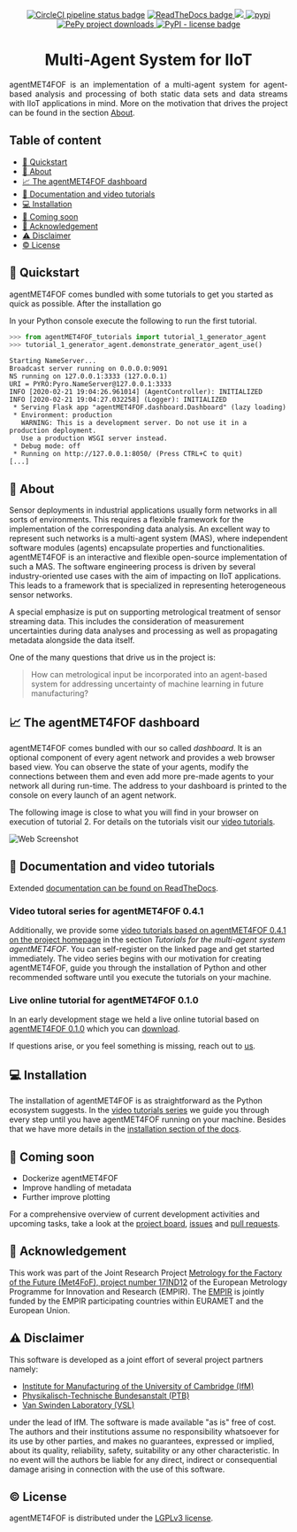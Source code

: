 <p style="text-align:center">
  <!-- CircleCI Tests -->
  <a href="https://circleci.com/gh/Met4FoF/agentMET4FOF"><img alt="CircleCI pipeline status badge" src="https://circleci.com/gh/Met4FoF/agentMET4FOF.svg?style=shield"></a>
  <!-- ReadTheDocs Documentation -->
  <a href="https://riverml.xyz">
    <img src="https://readthedocs.org/projects/agentmet4fof/badge/?version=latest" alt="ReadTheDocs badge">
  </a>
  <!-- CodeCov(erage) -->
  <a href="https://codecov.io/gh/Met4FoF/agentMET4FOF">
    <img src="https://codecov.io/gh/Met4FoF/agentMET4FOF/branch/master/graph/badge.svg?token=ofAPdSudLy"/>
  </a>
  <!-- PyPI Version -->
  <a href="https://pypi.org/project/agentmet4fof">
    <img src="https://img.shields.io/pypi/v/agentmet4fof.svg?label=release&color=blue&style=flat-square" alt="pypi">
  </a>
  <!-- PePy Downloads -->
  <a href="https://pepy.tech/project/agentMET4FOF">
    <img src="https://img.shields.io/badge/dynamic/json?style=flat-square&maxAge=86400&label=downloads&query=%24.total_downloads&url=https%3A%2F%2Fapi.pepy.tech%2Fapi%2Fprojects%2FagentMET4FOF" alt="PePy project downloads">
  </a>
  <!-- PyPI License -->
  <a href="https://www.gnu.org/licenses/lgpl-3.0.en.html">
    <img alt="PyPI - license badge" src="https://img.shields.io/pypi/l/agentMET4FOF?color=bright">
  </a>
</p>

<h1 style="text-align:center">Multi-Agent System for IIoT</h1>

<p style="text-align:justify">
agentMET4FOF is an implementation of a multi-agent system for agent-based 
analysis and processing of both static data sets and data streams with IIoT 
applications in mind. More on the motivation that drives the project can be found
in the section <a href="#-about">About</a>.
</p>

## Table of content

- [💫 Quickstart](#-quickstart)
- [💬 About](#-about)
- [📈 The agentMET4FOF dashboard](#-the-agentmet4fof-dashboard)
- [📖 Documentation and video tutorials](#-documentation-and-video-tutorials)
- [💻 Installation](#-installation)
- [💨 Coming soon](#-coming-soon)
- [💎 Acknowledgement](#-acknowledgement)
- [⚠ Disclaimer](#-disclaimer)
- [©️ License](#-license)

## 💫 Quickstart

agentMET4FOF comes bundled with some tutorials to get you started as quick as
possible. After the installation go

In your Python console execute the following to run the first tutorial.

```python
>>> from agentMET4FOF_tutorials import tutorial_1_generator_agent
>>> tutorial_1_generator_agent.demonstrate_generator_agent_use()
```

```shell
Starting NameServer...
Broadcast server running on 0.0.0.0:9091
NS running on 127.0.0.1:3333 (127.0.0.1)
URI = PYRO:Pyro.NameServer@127.0.0.1:3333
INFO [2020-02-21 19:04:26.961014] (AgentController): INITIALIZED
INFO [2020-02-21 19:04:27.032258] (Logger): INITIALIZED
 * Serving Flask app "agentMET4FOF.dashboard.Dashboard" (lazy loading)
 * Environment: production
   WARNING: This is a development server. Do not use it in a production deployment.
   Use a production WSGI server instead.
 * Debug mode: off
 * Running on http://127.0.0.1:8050/ (Press CTRL+C to quit)
[...]
```

## 💬 About

Sensor deployments in industrial applications usually form networks in all sorts of environments. This requires a flexible framework for the implementation of the corresponding data analysis. An excellent way to represent such networks is a multi-agent system (MAS), where independent software modules (agents) encapsulate properties and functionalities. agentMET4FOF is an interactive and flexible open-source implementation of such a MAS. The software engineering process is driven by several industry-oriented use cases with the aim of impacting on IIoT applications. This leads to a framework that is specialized in representing heterogeneous sensor networks.

A special emphasize is put on supporting metrological treatment of sensor streaming data. This includes the consideration of measurement uncertainties during data analyses and processing as well as propagating metadata alongside the data itself. 

One of the many questions that drive us in the project is:

> How can metrological input be incorporated into an agent-based system for addressing uncertainty of machine learning in future manufacturing?

## 📈 The agentMET4FOF dashboard

agentMET4FOF comes bundled with our so called _dashboard_. It is an optional component 
of every agent network and provides a web browser based view. You can 
observe the state of your agents, modify the connections between them and even add 
more pre-made agents to your network all during run-time. The address to your
dashboard is printed to the console on every launch of an agent network.

The following image is close to what you will find in your browser on execution of
tutorial 2. For details on the tutorials visit our [video tutorials](#video-tutoral-series-for-agentmet4fof-041).

![Web Screenshot](https://raw.githubusercontent.com/bangxiangyong/agentMET4FOF/docs/%23157_simplify_readme/docs/screenshot_met4fof.png)

## 📖 Documentation and video tutorials

Extended
[documentation can be found on ReadTheDocs](https://agentmet4fof.readthedocs.io).

### Video tutoral series for agentMET4FOF 0.4.1

Additionally, we provide some [video tutorials based on agentMET4FOF 0.4.1 on the project homepage](https://www.ptb.de/empir2018/met4fof/information-communication/video-portal/)
in the section _Tutorials for the multi-agent system agentMET4FOF_. 
You can self-register on the linked page and get started immediately. The video series
begins with our motivation for creating agentMET4FOF, guide you through the
installation of Python and other recommended software until you execute the tutorials
on your machine.

### Live online tutorial for agentMET4FOF 0.1.0

In an early development stage we held a live online tutorial based on 
[agentMET4FOF 0.1.0](https://github.com/Met4FoF/agentMET4FOF/releases/0.1.0/) 
which you can [download](https://github.com/Met4FoF/agentMET4FOF/releases/download/0.1.0/Met4FoF.MAS.webinar.mp4).

If questions arise, or you feel something is missing, reach out to [us](https://github.com/Met4FoF/agentMET4FOF/graphs/contributors).

## 💻 Installation

The installation of agentMET4FOF is as straightforward as the Python 
ecosystem suggests. In the [video tutorials series](#video-tutoral-series-for-agentmet4fof-041)
we guide you through every step until you have agentMET4FOF running on 
your machine. Besides that we have more details in the [installation 
section of the docs](https://agentmet4fof.readthedocs.io/en/docs-157_simplify_readme/INSTALL.html).


## 💨 Coming soon

- Dockerize agentMET4FOF
- Improve handling of metadata
- Further improve plotting

For a comprehensive overview of current development activities and upcoming tasks,
take a look at the [project board](https://github.com/Met4FoF/agentMET4FOF/projects/1),
[issues](https://github.com/Met4FoF/agentMET4FOF/issues) and
[pull requests](https://github.com/Met4FoF/agentMET4FOF/pulls).

## 💎 Acknowledgement

This work was part of the Joint Research Project [Metrology for the Factory of the Future (Met4FoF), project number 17IND12](https://met4fof.eu/)
of the European Metrology Programme for Innovation and Research (EMPIR). The [EMPIR](http://msu.euramet.org)
is jointly funded by the EMPIR participating countries within EURAMET and the European 
Union.

## ⚠ Disclaimer

This software is developed as a joint effort of several project partners namely:

- [Institute for Manufacturing of the University of Cambridge (IfM)](https://www.ifm.eng.cam.ac.uk/)
- [Physikalisch-Technische Bundesanstalt (PTB)](https://www.ptb.de/)
- [Van Swinden Laboratory (VSL)](https://www.vsl.nl/en/)

under the lead of IfM. The software is made available "as is" free of cost. The 
authors and their institutions assume no responsibility whatsoever for its use by 
other parties, and makes no guarantees, expressed or implied, about its quality, 
reliability, safety, suitability or any other characteristic. In no event will the 
authors be liable for any direct, indirect or consequential damage arising in 
connection with the use of this software.

## ©️ License

agentMET4FOF is distributed under the [LGPLv3 license](https://github.com/Met4FoF/agentMET4FOF/blob/develop/license.md).

